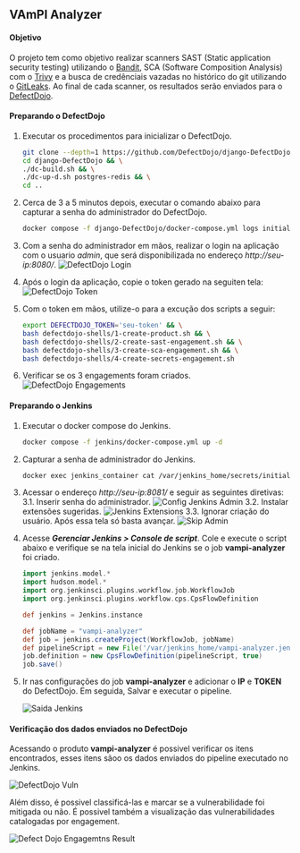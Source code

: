 ## VAmPI Analyzer

#### Objetivo
O projeto tem como objetivo realizar scanners SAST (Static application security testing) utilizando o [Bandit](https://bandit.readthedocs.io/en/latest/), SCA (Software Composition Analysis) com o [Trivy](https://trivy.dev/) e a busca de credênciais vazadas no histórico do git utilizando o [GitLeaks](https://gitleaks.io/). Ao final de cada scanner, os resultados serão enviados para o [DefectDojo](https://docs.defectdojo.com/).


#### Preparando o DefectDojo

 1. Executar os procedimentos para inicializar o DefectDojo.

    ```bash
    git clone --depth=1 https://github.com/DefectDojo/django-DefectDojo && \
    cd django-DefectDojo && \
    ./dc-build.sh && \
    ./dc-up-d.sh postgres-redis && \
    cd ..
    ```

2. Cerca de 3 a 5 minutos depois, executar o comando abaixo para capturar a senha do administrador do DefectDojo.
    ```bash
    docker compose -f django-DefectDojo/docker-compose.yml logs initializer | grep "Admin password:"
    ```
3. Com a senha do administrador em mãos, realizar o login na aplicação com o usuario *admin*, que será disponibilizada no endereço *http://seu-ip:8080/*.
![DefectDojo Login](/assets/defectdojo-login.png)


4. Após o login da aplicação, copie o token gerado na seguiten tela:
    ![DefectDojo Token](assets/defectdojo-token.png)

5. Com o token em mãos, utilize-o para a excução dos scripts a seguir:
    ```bash
    export DEFECTDOJO_TOKEN='seu-token' && \
    bash defectdojo-shells/1-create-product.sh && \
    bash defectdojo-shells/2-create-sast-engagement.sh && \
    bash defectdojo-shells/3-create-sca-engagement.sh && \
    bash defectdojo-shells/4-create-secrets-engagement.sh
    ```
6. Verificar se os 3 engagements foram criados.
![DefectDojo Engagements](assets/defectdojo-engagements.png)

#### Preparando o Jenkins
1. Executar o docker compose do Jenkins.
    ```bash
    docker compose -f jenkins/docker-compose.yml up -d
    ```
2. Capturar a senha de administrador do Jenkins.
    ```bash
    docker exec jenkins_container cat /var/jenkins_home/secrets/initialAdminPassword
    ```
3. Acessar o endereço *http://seu-ip:8081/* e seguir as seguintes diretivas:
3.1. Inserir senha do administrador.
![Config Jenkins Admin](/assets/jenkins-pwd-admin.png)
3.2. Instalar extensões sugeridas.
![Jenkins Extensions](/assets/jenkins-extensions.png)
3.3. Ignorar criação do usuário. Após essa tela só basta avançar.
![Skip Admin](/assets/jenkins-skip-admin.png)

4. Acesse ***Gerenciar Jenkins > Console de script***. Cole e execute o script abaixo e verifique se na tela inicial do Jenkins se o job **vampi-analyzer** foi criado.
    ```groovy
    import jenkins.model.*
    import hudson.model.*
    import org.jenkinsci.plugins.workflow.job.WorkflowJob
    import org.jenkinsci.plugins.workflow.cps.CpsFlowDefinition

    def jenkins = Jenkins.instance

    def jobName = "vampi-analyzer"
    def job = jenkins.createProject(WorkflowJob, jobName)
    def pipelineScript = new File('/var/jenkins_home/vampi-analyzer.jenkinsfile').text
    job.definition = new CpsFlowDefinition(pipelineScript, true)
    job.save()
    ```
5. Ir nas configurações do job **vampi-analyzer** e adicionar o **IP** e **TOKEN** do DefectDojo. Em seguida, Salvar e executar o pipeline.

    ![Saida Jenkins](/assets/jenkins-success.png)

#### Verificação dos dados enviados no DefectDojo

Acessando o produto **vampi-analyzer** é possivel verificar os itens encontrados, esses itens sãoo os dados enviados do pipeline executado no Jenkins.

![DefectDojo Vuln](/assets/defectdojo-vuln.png)

Além disso, é possivel classificá-las e marcar se a vulnerabilidade foi mitigada ou não. É possivel também a visualização das vulnerabilidades catalogadas por engagement.

![Defect Dojo Engagemtns Result](/assets/defectdojo-engagements-result.png)


